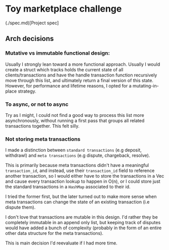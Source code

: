 # Toy marketplace challenge
(./spec.md)[Project spec]

## Arch decisions

### Mutative vs immutable functional design:
  Usually I strongly lean toward a more functional approach. Usually I
  would create a struct which tracks holds the current state of all
  clients/transactions and have the handle transaction function
  recursively move through this list, and ultimately return a final
  version of this state. However, for performance and lifetime reasons, I
  opted for a mutating-in-place strategy.

### To async, or not to async
  Try as I might, I could not find a good way to process this list
  more asynchronously, without running a first pass that groups all
  related transactions together. This felt silly.

### Not storing meta transactions
  I made a distinction between `standard transactions` (e.g deposit, withdrawl)
  and `meta transactions` (e.g dispute, chargeback, resolve). 

  This is primarily because meta transactions didn't have a meaningful
  `transaction_id`, and instead, use their `transaction_id` field to
  reference another transaction, so I would either have to store the
  transactions in a Vec and cause every transaction lookup to happen in
  O(n), or I could store just the standard transactions in a `HashMap`
  associated to their id. 

  I tried the former first, but the later turned out to make more sense
  when meta transactions can change the state of an existing transaction
  (i.e dispute them). 

  I don't love that transactions are mutable in this design. I'd rather
  they be completely immutable in an append only list, but keeping track
  of disputes would have added a bunch of complexity (probably in the form
  of an entire other data structure for the meta transactions).

  This is main decision I'd reevaluate if I had more time.
